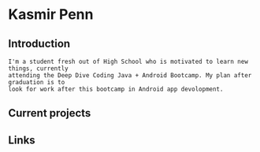 # Kasmir Penn
    
## Introduction
    
	I'm a student fresh out of High School who is motivated to learn new things, currently
	attending the Deep Dive Coding Java + Android Bootcamp. My plan after graduation is to 
	look for work after this bootcamp in Android app devolopment.
	
## Current projects

## Links